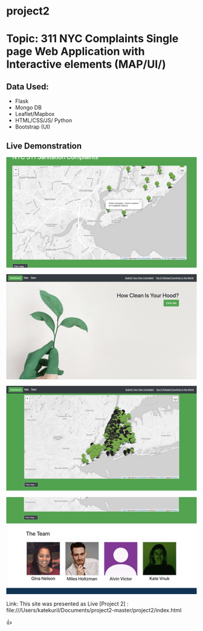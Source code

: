 # project2
# Topic: 311 NYC Complaints Single page Web Application with Interactive elements (MAP/UI/)

## Data Used:
- Flask
- Mongo DB
- Leaflet/Mapbox
- HTML/CSS/JS/ Python
- Bootstrap (UI)

## Live Demonstration
![](static/img/Screen%20Shot%202020-03-14%20at%2010.37.03%20AM.png)

![](static/img/Screen%20Shot%202020-03-14%20at%2012.27.50%20PM.png)

![](static/img/Screen%20Shot%202020-03-14%20at%2012.28.09%20PM.png)

![](static/img/Screen%20Shot%202020-03-14%20at%2012.28.18%20PM.png)

Link: This site was presented as  Live [Project 2] : file:///Users/katekuril/Documents/project2-master/project2/index.html

:+1:
